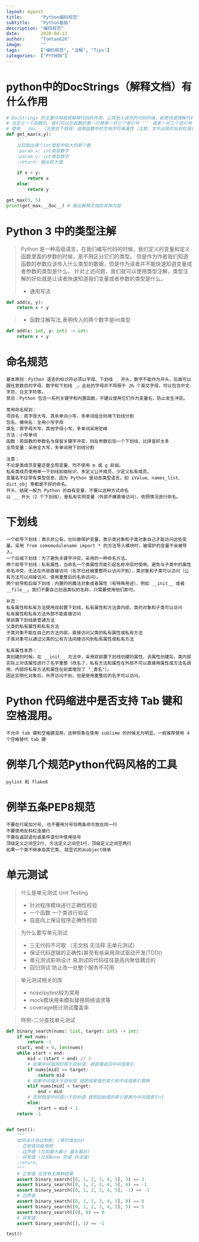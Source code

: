 ```yaml
---
layout: mypost
title:       "Python编码规范"
subtitle:    "Python基础"
description: "编码规范"
date:        2020-04-13
author:      "Tomtao626"
image:       ""
tags:        ["编码规范", "注解", "Tips"]
categories:  ["PYTHON"]
---
```


# python中的DocStrings（解释文档）有什么作用
```python
# DocStrings 的主要作用就是解释代码的作用，让其他人读你的代码时候，能更快速理解代码的作用是什么。
# 当定义一个函数后，我们可以在函数的第一行使用一对三个单引号 ''' 或者一对三个双引号 """ 来定义一个文档字符串，该文档字符串就是该函数的解释文档。
# 使用 __doc__（注意双下划线）调用函数中的文档字符串属性（注意，文中出现的反斜杠是转义符，去除一些符号的特殊格式）
def get_max(x,y):
    '''
    比较取出两个int类型中较大的那个数
    :param x: int类型数字
    :param y: int类型数字
    :return: 输出较大值
    '''
    if x > y:
        return x
    else:
        return y

get_max(3, 5)
print(get_max.__doc__) # 输出解释文档的具体内容
```

# Python 3 中的类型注解
> Python 是一种高级语言，在我们编写代码的时候，我们定义的变量和定义函数里面的参数的时候，是不用区分它们的类型。
  但是作为作者我们知道函数的参数应该传入什么类型的数据，但是作为读者并不能快速知道变量或者参数的类型是什么。
  针对上述问题，我们就可以使用类型注解，类型注解的好处就是让读者快速知道我们变量或者参数的类型是什么。
> + 通用写法
```python
def add(x, y):
    return x + y
```
> + 函数注解写法,表明传入的两个数字是int类型
```python
def add(x: int, y: int) -> int:
    return x + y
```

# 命名规范
    基本原则：Python 语言的标识符必须以字母、下划线 _ 开头，数字不能作为开头，后面可以跟任意数目的字母、数字和下划线 _。此处的字母并不局限于 26 个英文字母，可以包含中文字符、日文字符等。
    禁忌：Python 包含一系列关键字和内置函数，不建议使用它们作为变量名，防止发生冲突。

    常用命名规则：
    项目名：首字母大写、其余单词小写，多单词组合则用下划线分割
    包名、模块名：全用小写字母
    类名：首字母大写、其他字母小写，多单词采用驼峰
    方法：小写单词
    函数：若函数的参数名与保留关键字冲突，则在参数后加一个下划线，比拼音好太多
    全局变量：采用全大写，多单词用下划线分割

    注意：
    不论是类成员变量还是全局变量，均不使用 m 或 g 前缀。
    私有类成员使用单一下划线前缀标识，多定义公开成员，少定义私有成员。
    变量名不应带有类型信息，因为 Python 是动态类型语言。如 iValue、names_list、dict_obj 等都是不好的命名。
    开头、结尾一般为 Python 的自有变量，不要以这种方式命名
    以 __ 开头（2 个下划线），是私有实例变量（外部不嫩直接访问），依照情况进行命名。

# 下划线
    一个前导下划线：表示非公有，也叫做保护变量，表示类对象和子类对象自己才能访问这些变量。采用 from somemodulename import * 的方法导入模块时，被保护的变量不会被导入。
    一个后缀下划线：为了避免关键字冲突，采用的一种命名方法。
    两个前导下划线：私有属性，当命名一个类属性可能引起名称冲突时使用。避免与子类中的属性命名冲突，无法在外部直接访问（名字已经被重整所以访问不到），类对象和子类可以访问（公有方法可以间接访问，使用重整后的名称访问）。
    两个前导和后缀下划线：内置的的魔法对象或者属性（有特殊用途），例如 __init__ 或者 __file__。我们不要自己创造类似的名称，只需要使用他们即可。

    补充：
    私有属性和私有方法使用双前置下划线，私有属性和方法类内部，类的对象和子类可以访问
    私有属性和私有方法外部不能直接访问
    单前置下划线是普通方法
    父类的私有属性和私有方法
    子类对象不能在自己的方法内部，直接访问父类的私有属性或私有方法
    子类对象可以通过父类的公有方法间接访问到私有属性或私有方法

    私有属性本质：
    类创建的时候，在 __init__ 方法中，采用双前置下划线创建的属性，该属性创建后，类内部实际上对该属性进行了名字重整（改名了，私有方法和属性在外部不可以直接用属性或方法名调用，内部将私有方法和属性在前面增加了 "_类名"）。
    因此实例化对象后，外界访问不到，但是使用重整后的名字可以访问。

# Python 代码缩进中是否支持 Tab 键和空格混用。
    不允许 tab 键和空格键混用，这种现象在使用 sublime 的时候尤为明显。一般推荐使用 4 个空格替代 tab 键

# 例举几个规范Python代码风格的工具
    pylint 和 flake8

# 例举五条PEP8规范
    不要在行尾加分号, 也不要用分号将两条命令放在同一行
    不要使用反斜杠连接行
    不要在返回语句或条件语句中使用括号
    顶级定义之间空2行, 方法定义之间空1行，顶级定义之间空两行
    如果一个类不继承自其它类, 就显式的从object继承

# 单元测试
> 什么是单元测试 Unit Testing
> + 针对程序模块进行正确性校验
> + 一个函数 一个类进行验证
> + 自底向上保证程序正确性校验

> 为什么要写单元测试
> + 三无代码不可取 （无文档 无注释 无单元测试）
> + 保证代码逻辑的正确性(甚至有些采用测试驱动开发(TDD))
> + 单元测试影响设计 易测试的代码往往是高内聚低耦合的
> + 回归测试 防止改一处整个服务不可用

> 单元测试相关的库
> + nose/pytest较为常用
> + mock模块用来模拟替换网络请求等
> + coverage统计测试覆盖率

> 样例-二分查找单元测试

```python
def binary_search(nums: list, target: int) -> int:
    if not nums:
        return -1
    start, end = 0, len(nums)
    while start < end:
        mid = (start + end) // 2
        # 如果中间值刚好等于目标值，就直接返回中间值索引
        if nums[mid] == target:
            return mid
        # 如果中间值大于目标值 就把结尾值的索引和中间值索引替换
        elif nums[mid] > target:
            end = mid
        # 否侧就是中间值小于目标值 就把起始值的索引替换为中间值索引+1
        else:
            start = mid + 1
    return -1


def test():
    """
    如何设计测试用例: (等价类划分)
    - 正常值功能用例
    - 边界值 (比如最大最小 最左最右)
    - 异常值 (比如None 空值 非法值)
    :return:
    """
    # 正常值 包含有无两种结果
    assert binary_search([0, 1, 2, 3, 4, 5], 3) == 3
    assert binary_search([0, 1, 2, 3, 4, 5], 6) == -1
    assert binary_search([0, 1, 2, 3, 4, 5], -1) == -1
    # 边界值
    assert binary_search([0, 1, 2, 3, 4, 5], 0) == 0
    assert binary_search([0, 1, 2, 3, 4, 5], 5) == 5
    assert binary_search([0], 0) == 0
    # 异常值
    assert binary_search([], 1) == -1

test()
```